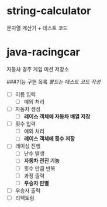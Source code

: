 # string-calculator
문자열 계산기 + 테스트 코드




# java-racingcar
자동차 경주 게임 미션 저장소



###기능 구현 목록
*볼드는 테스트 코드 작성*
- [ ] 이름 입력
    - [ ] 예외 처리
- [ ] 자동차 생성 
    - [ ] **레이스 객체에 자동차 배열 저장**
- [ ] 횟수 입력
    - [ ] 예외 처리
    - [ ] **레이스 객체에 횟수 저장**
- [ ] 레이싱 진행
    - [ ] 난수 발생
    - [ ] **자동차 전진 기능**
    - [ ] 횟수 만큼 반복
    - [ ] 과정 출력
    - [ ] **우승자 판별**
- [ ] 우승자 출력
- [ ] 리팩토링